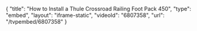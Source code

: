 {
    "title": "How to Install a Thule Crossroad Railing Foot Pack 450",
    "type": "embed",
    "layout": "iframe-static",
    "videoId": "6807358",
    "url": "\/tvpembed\/6807358"
}